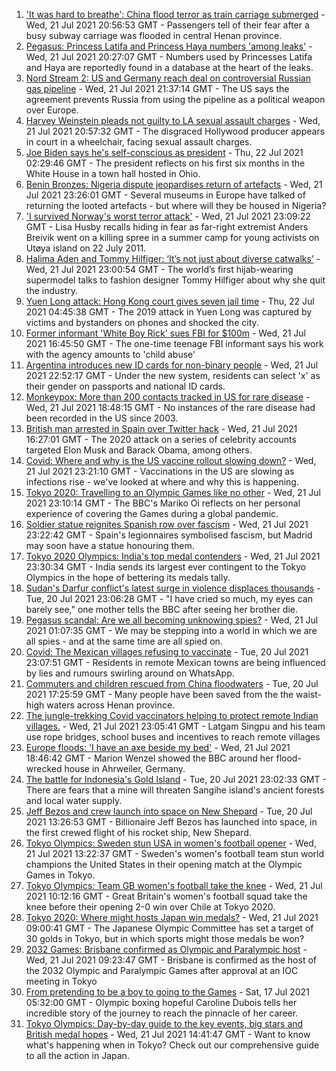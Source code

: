 1. ['It was hard to breathe': China flood terror as train carriage submerged](https://www.bbc.co.uk/news/world-asia-china-57920412) - Wed, 21 Jul 2021 20:56:53 GMT - Passengers tell of their fear after a busy subway carriage was flooded in central Henan province.
2. [Pegasus: Princess Latifa and Princess Haya numbers 'among leaks'](https://www.bbc.co.uk/news/world-middle-east-57922543) - Wed, 21 Jul 2021 20:27:07 GMT - Numbers used by Princesses Latifa and Haya are reportedly found in a database at the heart of the leaks.
3. [Nord Stream 2: US and Germany reach deal on controversial Russian gas pipeline](https://www.bbc.co.uk/news/world-europe-57923655) - Wed, 21 Jul 2021 21:37:14 GMT - The US says the agreement prevents Russia from using the pipeline as a political weapon over Europe.
4. [Harvey Weinstein pleads not guilty to LA sexual assault charges](https://www.bbc.co.uk/news/entertainment-arts-57912377) - Wed, 21 Jul 2021 20:57:32 GMT - The disgraced Hollywood producer appears in court in a wheelchair, facing sexual assault charges.
5. [Joe Biden says he's self-conscious as president](https://www.bbc.co.uk/news/world-us-canada-57924435) - Thu, 22 Jul 2021 02:29:46 GMT - The president reflects on his first six months in the White House in a town hall hosted in Ohio.
6. [Benin Bronzes: Nigeria dispute jeopardises return of artefacts](https://www.bbc.co.uk/news/world-africa-57914111) - Wed, 21 Jul 2021 23:26:01 GMT - Several museums in Europe have talked of returning the looted artefacts - but where will they be housed in Nigeria?
7. ['I survived Norway's worst terror attack'](https://www.bbc.co.uk/news/stories-57920682) - Wed, 21 Jul 2021 23:09:22 GMT - Lisa Husby recalls hiding in fear as far-right extremist Anders Breivik went on a killing spree in a summer camp for young activists on Utøya island on 22 July 2011.
8. [Halima Aden and Tommy Hilfiger: ‘It’s not just about diverse catwalks’](https://www.bbc.co.uk/news/world-57918698) - Wed, 21 Jul 2021 23:00:54 GMT - The world’s first hijab-wearing supermodel talks to fashion designer Tommy Hilfiger about why she quit the industry.
9. [Yuen Long attack: Hong Kong court gives seven jail time](https://www.bbc.co.uk/news/world-asia-china-57925055) - Thu, 22 Jul 2021 04:45:38 GMT - The 2019 attack in Yuen Long was captured by victims and bystanders on phones and shocked the city.
10. [Former informant 'White Boy Rick' sues FBI for $100m](https://www.bbc.co.uk/news/world-us-canada-57918115) - Wed, 21 Jul 2021 16:45:50 GMT - The one-time teenage FBI informant says his work with the agency amounts to 'child abuse'
11. [Argentina introduces new ID cards for non-binary people](https://www.bbc.co.uk/news/world-latin-america-57923856) - Wed, 21 Jul 2021 22:52:17 GMT - Under the new system, residents can select 'x' as their gender on passports and national ID cards.
12. [Monkeypox: More than 200 contacts tracked in US for rare disease](https://www.bbc.co.uk/news/world-us-canada-57919573) - Wed, 21 Jul 2021 18:48:15 GMT - No instances of the rare disease had been recorded in the US since 2003.
13. [British man arrested in Spain over Twitter hack](https://www.bbc.co.uk/news/technology-57916521) - Wed, 21 Jul 2021 16:27:01 GMT - The 2020 attack on a series of celebrity accounts targeted Elon Musk and Barack Obama, among others.
14. [Covid: Where and why is the US vaccine rollout slowing down?](https://www.bbc.co.uk/news/57889961) - Wed, 21 Jul 2021 23:21:10 GMT - Vaccinations in the US are slowing as infections rise - we've looked at where and why this is happening.
15. [Tokyo 2020: Travelling to an Olympic Games like no other](https://www.bbc.co.uk/news/world-asia-57913517) - Wed, 21 Jul 2021 23:10:14 GMT - The BBC's Mariko Oi reflects on her personal experience of covering the Games during a global pandemic.
16. [Soldier statue reignites Spanish row over fascism](https://www.bbc.co.uk/news/world-europe-57902023) - Wed, 21 Jul 2021 23:22:42 GMT - Spain's legionnaires symbolised fascism, but Madrid may soon have a statue honouring them.
17. [Tokyo 2020 Olympics: India's top medal contenders](https://www.bbc.co.uk/news/world-asia-india-57913544) - Wed, 21 Jul 2021 23:30:34 GMT - India sends its largest ever contingent to the Tokyo Olympics in the hope of bettering its medals tally.
18. [Sudan's Darfur conflict's latest surge in violence displaces thousands](https://www.bbc.co.uk/news/world-africa-57899843) - Tue, 20 Jul 2021 23:06:28 GMT - "I have cried so much, my eyes can barely see," one mother tells the BBC after seeing her brother die.
19. [Pegasus scandal: Are we all becoming unknowing spies?](https://www.bbc.co.uk/news/technology-57910355) - Wed, 21 Jul 2021 01:07:35 GMT - We may be stepping into a world in which we are all spies - and at the same time are all spied on.
20. [Covid: The Mexican villages refusing to vaccinate](https://www.bbc.co.uk/news/world-latin-america-57893466) - Tue, 20 Jul 2021 23:07:51 GMT - Residents in remote Mexican towns are being influenced by lies and rumours swirling around on WhatsApp.
21. [Commuters and children rescued from China floodwaters](https://www.bbc.co.uk/news/world-asia-57908888) - Tue, 20 Jul 2021 17:25:59 GMT - Many people have been saved from the the waist-high waters across Henan province.
22. [The jungle-trekking Covid vaccinators helping to protect remote Indian villages.](https://www.bbc.co.uk/news/world-asia-india-57917673) - Wed, 21 Jul 2021 23:05:41 GMT - Latgam Singpu and his team use rope bridges, school buses and incentives to reach remote villages
23. [Europe floods: 'I have an axe beside my bed'](https://www.bbc.co.uk/news/world-europe-57923443) - Wed, 21 Jul 2021 18:46:42 GMT - Marion Wenzel showed the BBC around her flood-wrecked house in Ahrweiler, Germany.
24. [The battle for Indonesia's Gold Island](https://www.bbc.co.uk/news/world-asia-57902815) - Tue, 20 Jul 2021 23:02:33 GMT - There are fears that a mine will threaten Sangihe island's ancient forests and local water supply.
25. [Jeff Bezos and crew launch into space on New Shepard](https://www.bbc.co.uk/news/world-57900620) - Tue, 20 Jul 2021 13:26:53 GMT - Billionaire Jeff Bezos has launched into space, in the first crewed flight of his rocket ship, New Shepard.
26. [Tokyo Olympics: Sweden stun USA in women's football opener](https://www.bbc.co.uk/sport/olympics/57912250) - Wed, 21 Jul 2021 13:22:37 GMT - Sweden's women's football team stun world champions the United States in their opening match at the Olympic Games in Tokyo.
27. [Tokyo Olympics: Team GB women's football take the knee](https://www.bbc.co.uk/sport/olympics/57913424) - Wed, 21 Jul 2021 10:12:16 GMT - Great Britain's women's football squad take the knee before their opening 2-0 win over Chile at Tokyo 2020.
28. [Tokyo 2020: Where might hosts Japan win medals?](https://www.bbc.co.uk/sport/olympics/57886826) - Wed, 21 Jul 2021 09:00:41 GMT - The Japanese Olympic Committee has set a target of 30 golds in Tokyo, but in which sports might those medals be won?
29. [2032 Games: Brisbane confirmed as Olympic and Paralympic host](https://www.bbc.co.uk/sport/olympics/57912026) - Wed, 21 Jul 2021 09:23:47 GMT - Brisbane is confirmed as the host of the 2032 Olympic and Paralympic Games after approval at an IOC meeting in Tokyo
30. [From pretending to be a boy to going to the Games](https://www.bbc.co.uk/sport/av/olympics/57864170) - Sat, 17 Jul 2021 05:32:00 GMT - Olympic boxing hopeful Caroline Dubois tells her incredible story of the journey to reach the pinnacle of her career.
31. [Tokyo Olympics: Day-by-day guide to the key events, big stars and British medal hopes](https://www.bbc.co.uk/sport/olympics/57778808) - Wed, 21 Jul 2021 14:41:47 GMT - Want to know what's happening when in Tokyo? Check out our comprehensive guide to all the action in Japan.

